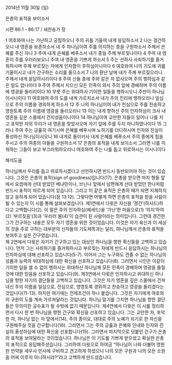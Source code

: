 2014년 11월 30일 (일)

은총의 표적을 보이소서



시편 86:1 - 86:17 / 새찬송가  장


1 여호와여 나는 가난하고 궁핍하오니 주의 귀를 기울여 내게 응답하소서 2 나는 경건하오니 내 영혼을 보존하소서 내 주 하나님이여 주를 의지하는 종을 구원하소서 주께서 은혜를 주신 자니 3 주여 내게 은혜를 베푸소서 내가 종일 주께 부르짖나이다 4 주여 내 영혼이 주를 우러러보오니 주여 내 영혼을 기쁘게 하소서 5 주는 선하사 사죄하기를 즐거워하시며 주께 부르짖는 자에게 인자함이 후하심이니이다 6 여호와여 나의 기도에 귀를 기울이시고 내가 간구하는 소리를 들으소서 7 나의 환난 날에 내가 주께 부르짖으리니 주께서 내게 응답하시리이다 8 주여 신들 중에 주와 같은 자 없사오며 주의 행하심과 같은 일도 없나이다 9 주여 주께서 지으신 모든 민족이 와서 주의 앞에 경배하며 주의 이름에 영광을 돌리리이다 10 무릇 주는 위대하사 기이한 일들을 행하시오니 주만이 하나님이시니이다 11 여호와여 주의 도를 내게 가르치소서 내가 주의 진리에 행하오리니 일심으로 주의 이름을 경외하게 하소서 12 주 나의 하나님이여 내가 전심으로 주를 찬송하고 영원토록 주의 이름에 영광을 돌리오리니 13 이는 내게 향하신 주의 인자하심이 크사 내 영혼을 깊은 스올에서 건지셨음이니이다 14 하나님이여 교만한 자들이 일어나 나를 치고 포악한 자의 무리가 내 영혼을 찾았사오며 자기 앞에 주를 두지 아니하였나이다 15 그러나 주여 주는 긍휼히 여기시며 은혜를 베푸시며 노하기를 더디하시며 인자와 진실이 풍성하신 하나님이시오니 16 내게로 돌이키사 내게 은혜를 베푸소서 주의 종에게 힘을 주시고 주의 여종의 아들을 구원하소서 17 은총의 표적을 내게 보이소서 그러면 나를 미워하는 그들이 보고 부끄러워하오리니 여호와여 주는 나를 돕고 위로하시는 이시니이다

해석도움





하나님께서 우리를 돕고 위로하시겠다고 선언하시면 반드시 동반되어야 하는 것이 있습니다. 그것은 은총의 표적(sign of goodness)입니다(17). 은총을 받으면 마치 형들 앞에서 요셉에게 선대 받았던 베냐민이나, 브닌나 앞에서 남편에게 선대 받았던 한나처럼 반드시 표적이 따르게 되어 있습니다. 그리고 이 같은 표적은 은총의 때가 되면 지체하지 않고 응하게 되어 있습니다(잠 13:12). 그렇다면 어떻게 하면 은총의 표적을 받을 사람이 될 수 있는지 이 시를 통해 살펴보겠습니다.
제1연에서 다윗은 자신을 ‘경건’(하사드)하다고 고백합니다(2). 이 말은 주의 인자하심(헤세드)을 ‘가난’한 마음으로(1) ‘의지’하여(2) ‘부르짖음’(3)과 ‘우러러 봄(4)’이 습관이 된 사람이라는 의미입니다. 그런데 경건한 그가 간구하는 내용은 모두 자기 영혼을 위한 것이었습니다. 이것은 자기 육신과 이 세상의 것을 주로 구하는 대부분의 신자들의 기도제목과는 달리, 하나님께서 은총의 표적을 보여주고 싶은 간구였습니다.   
제 2연에서 다윗은 자기가 간구하고 있는 대상인 하나님을 향한 확신들을 고백하고 있습니다. 먼저 그는 사죄하기를 즐거워하시고 부르짖는 자에게 반드시 응답하시는 하나님의 인자하심에 대해 선포하고 있습니다(5-7). 이어서 그는 누구와도 견줄 수 없는 하나님의 성품과 능력의 위대하심에 대한 확신을 선포하고 있습니다(8). 그러면서 시인은 이같이 기이한 일을 셀 수 없이 행하시는 위대하신 하나님께 모든 민족이 경배하며 영광을 돌릴 것에 대한 믿음을 선포하고 있습니다(9). 
제3연에서 다윗은 인자하시고 위대하신 하나님을 향한 자기의 결단들을 고백하고 있습니다. 그것은 자기 영혼을 깊은 스올에서 건져내신 주의 이름을 일심으로, 전심으로, 영영토록 경외하고 찬송하고 영광을 돌리겠다는 것입니다(11-13). 하지만 여기에는 전제조건이 하나 붙습니다. 그것은 자기에게 여호와의 구원의 도를 계속 가르쳐달라는 것입니다. 하나님 알기를 그치면 하나님을 향한 결단들은 무의미한 공수표가 될 수밖에 없기 때문입니다. 
제4연에서 다윗은 이 시를 정리하면서 다시 한 번 하나님을 향한 간구와 확신을 선포하고 있습니다. 그는 교만한 자, 포악한 자, 하나님 없는 자 앞에서(14), 주의 종이요, 대대로 주의 노예가 되기로 한 자신을 구원해주실 것을 간구합니다(16). 그러면서 그는 주의 긍휼과 은혜와 인내와 인자와 진실의 풍성하심에 대한 확신을 선포합니다(15). 그러면서 마지막으로 덧붙인 간구가 은총의 표적을 보여달라는 것이었습니다. 
하나님은 이 기도를 기쁘게 받으셨고 확실한 은총의 표적으로 응답해주셨습니다. 그리하여 다윗으로 하여금 “하나님이 나와 더불어 영원한 언약을 세우사 만사에 구비하고 견고하게 하셨으니 나의 모든 구원과 나의 모든 소원을 어찌 이루지 아니하시랴?”라고 고백하게 만드셨습니다.